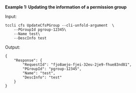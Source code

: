 **Example 1: Updating the information of a permission group**



Input: 

```
tccli cfs UpdateCfsPGroup --cli-unfold-argument  \
    --PGroupId pgroup-12345\
    --Name test\
    --DescInfo test
```

Output: 
```
{
    "Response": {
        "RequestId": "fjo8aejo-fjei-32eu-2je9-fhue83nd81",
        "PGroupId": "pgroup-12345",
        "Name": "test",
        "DescInfo": "test"
    }
}
```

